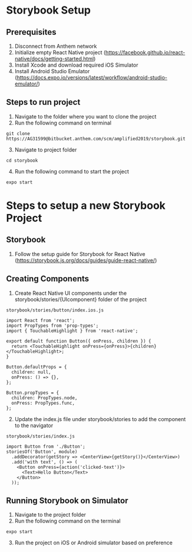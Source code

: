 

# Storybook Setup

## Prerequisites
1. Disconnect from Anthem network
2. Initialize empty React Native project (https://facebook.github.io/react-native/docs/getting-started.html)
3. Install Xcode and download required iOS Simulator
4. Install Android Studio Emulator (https://docs.expo.io/versions/latest/workflow/android-studio-emulator/)

## Steps to run project
1. Navigate to the folder where you want to clone the project
2. Run the following command on terminal
```
git clone https://AG31599@bitbucket.anthem.com/scm/amplified2019/storybook.git
```
3. Navigate to project folder
```
cd storybook
```
4. Run the following command to start the project
```
expo start
```

# Steps to setup a new Storybook Project
## Storybook

1. Follow the setup guide for Storybook for React Native (https://storybook.js.org/docs/guides/guide-react-native/)

## Creating Components

1. Create React Native UI components under the storybook/stories/{UIcomponent} folder of the project
```
storybook/stories/button/index.ios.js

import React from 'react';
import PropTypes from 'prop-types';
import { TouchableHighlight } from 'react-native';

export default function Button({ onPress, children }) {
  return <TouchableHighlight onPress={onPress}>{children}</TouchableHighlight>;
}

Button.defaultProps = {
  children: null,
  onPress: () => {},
};

Button.propTypes = {
  children: PropTypes.node,
  onPress: PropTypes.func,
};
```
2. Update the index.js file under storybook/stories to add the component to the navigator

```
storybook/stories/index.js 

import Button from './Button';
storiesOf('Button', module)
  .addDecorator(getStory => <CenterView>{getStory()}</CenterView>)
  .add('with text', () => (
    <Button onPress={action('clicked-text')}>
      <Text>Hello Button</Text>
    </Button>
  ));
```
## Running Storybook on Simulator

1. Navigate to the project folder
2. Run the following command on the terminal
```
expo start
```
3. Run the project on iOS or Android simulator based on preference




